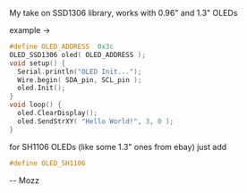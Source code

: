My take on SSD1306 library,
works with 0.96" and 1.3" OLEDs

example ->

``` c++
#define OLED_ADDRESS  0x3c
OLED_SSD1306 oled( OLED_ADDRESS );
void setup() {
  Serial.println("OLED Init...");
  Wire.begin( SDA_pin, SCL_pin );
  oled.Init();
}
void loop() {
  oled.ClearDisplay();
  oled.SendStrXY( "Hello World!", 3, 0 );
}
```

for SH1106 OLEDs (like some 1.3" ones from ebay) just add
``` c++
#define OLED_SH1106
```

--
Mozz
